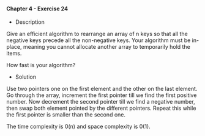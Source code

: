 #### Chapter 4 - Exercise 24

* Description

Give an efficient algorithm to rearrange an array of n keys so that all
the negative keys precede all the non-negative keys. Your algorithm must be
in-place, meaning you cannot allocate another array to temporarily hold the
items. 

How fast is your algorithm?

* Solution

Use two pointers one on the first element and the other on the last element.  
Go through the array, increment the first pointer till we find the first positive number.
Now decrement the second pointer till we find a negative number, then swap both element pointed by the different pointers. 
Repeat this while the first pointer is smaller than the second one. 

The time complexity is 0(n) and space complexity is 0(1).